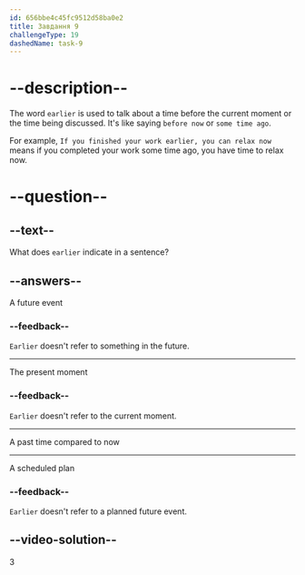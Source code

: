 ```yaml
---
id: 656bbe4c45fc9512d58ba0e2
title: Завдання 9
challengeType: 19
dashedName: task-9
---
```


# --description--

The word `earlier` is used to talk about a time before the current moment or the time being discussed. It's like saying `before now` or `some time ago`.

For example, `If you finished your work earlier, you can relax now` means if you completed your work some time ago, you have time to relax now.

# --question--

## --text--

What does `earlier` indicate in a sentence?

## --answers--

A future event

### --feedback--

`Earlier` doesn't refer to something in the future.

---

The present moment

### --feedback--

`Earlier` doesn't refer to the current moment.

---

A past time compared to now

---

A scheduled plan

### --feedback--

`Earlier` doesn't refer to a planned future event.

## --video-solution--

3
